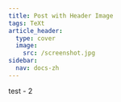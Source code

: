 ```yaml
---
title: Post with Header Image
tags: TeXt
article_header:
  type: cover
  image:
    src: /screenshot.jpg
sidebar:
  nav: docs-zh
---
```


test - 2
